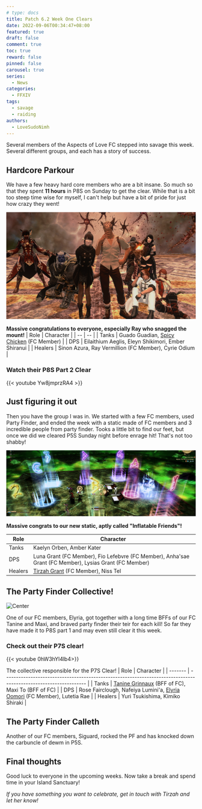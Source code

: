 ```yaml
---
# type: docs
title: Patch 6.2 Week One Clears
date: 2022-09-06T00:34:47+08:00
featured: true
draft: false
comment: true
toc: true
reward: false
pinned: false
carousel: true
series:
  - News
categories:
  - FFXIV
tags:
  - savage
  - raiding
authors:
  - LoveSudoNimh
---
```


Several members of the Aspects of Love FC stepped into savage this week. Several different groups, and each has a story of success.

<!--more-->

## Hardcore Parkour

We have a few heavy hard core members who are a bit insane. So much so that they spent **11 hours** in P8S on Sunday to get the clear. While that is a bit too steep time wise for myself, I can't help but have a bit of pride for just how crazy they went!

![Center](p8savageclear-groupshot.png)

**Massive congratulations to everyone, especially Ray who snagged the mount!**
| Role | Character |
| -- | -- |
| Tanks | Guado Guadian, [Spicy Chicken](https://www.twitch.tv/neekoputkin) (FC Member) |
| DPS | Eilaithium Aeglis, Eleyn Shikimori, Ember Shiranui |
| Healers | Sinon Azura, Ray Vermillion (FC Member), Cyrie Odium |

### Watch their P8S Part 2 Clear

{{< youtube Yw8jmprzRA4 >}}

## Just figuring it out

Then you have the group I was in. We started with a few FC members, used Party Finder, and ended the week with a static made of FC members and 3 incredible people from party finder. Tooks a little bit to find our feet, but once we did we cleared P5S Sunday night before enrage hit! That's not too shabby!

![Center](week-one-clears.png)

**Massive congrats to our new static, aptly called "Inflatable Friends"!**

| Role    | Character                                                                                              |
| ------- | ------------------------------------------------------------------------------------------------------ |
| Tanks   | Kaelyn Orben, Amber Kater                                                                              |
| DPS     | Luna Grant (FC Member), Fio Lefebvre (FC Member), Anha'sae Grant (FC Member), Lysias Grant (FC Member) |
| Healers | [Tirzah Grant](https://www.twitch.tv/lovesudonimh) (FC Member), Niss Tel                               |

## The Party Finder Collective!

![Center](elyp7clear.png)

One of our FC members, Elyria, got together with a long time BFFs of our FC Tanine and Maxi, and braved party finder their teir for each kill! So far they have made it to P8S part 1 and may even still clear it this week.

### Check out their P7S clear!

{{< youtube 0hW3hYl4lb4>}}

The collective responsible for the P7S Clear!
| Role | Character |
| ------- | ---------------------------------------------------------------------------------------------------------------- |
| Tanks | [Tanine Grinnaux](https://www.twitch.tv/tanine_grinnaux) (BFF of FC), Maxi To (BFF of FC) |
| DPS | Rose Fairclough, Nafeiya Lumini'a, [Elyria Oomori](https://www.twitch.tv/elyria_oomori) (FC Member), Lutetia Rae |
| Healers | Yuri Tsukishima, Kimiko Shiraki |

## The Party Finder Calleth

Another of our FC members, Siguard, rocked the PF and has knocked down the carbuncle of dewm in P5S.

## Final thoughts

Good luck to everyone in the upcoming weeks. Now take a break and spend time in your Island Sanctuary!

_If you have something you want to celebrate, get in touch with Tirzah and let her know!_
